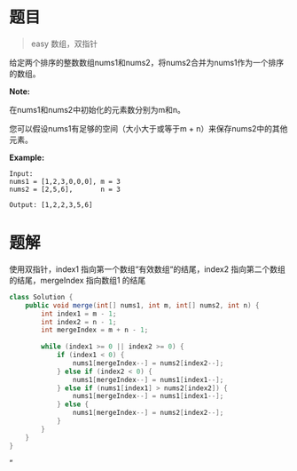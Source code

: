 # 题目

> easy 数组，双指针

给定两个排序的整数数组nums1和nums2，将nums2合并为nums1作为一个排序的数组。

**Note:**

在nums1和nums2中初始化的元素数分别为m和n。

您可以假设nums1有足够的空间（大小大于或等于m + n）来保存nums2中的其他元素。

**Example:**

```
Input:
nums1 = [1,2,3,0,0,0], m = 3
nums2 = [2,5,6],       n = 3

Output: [1,2,2,3,5,6]
```



# 题解

使用双指针，index1 指向第一个数组“有效数组“的结尾，index2 指向第二个数组的结尾，mergeIndex 指向数组1 的结尾

```java
class Solution {
    public void merge(int[] nums1, int m, int[] nums2, int n) {
        int index1 = m - 1;
        int index2 = n - 1;
        int mergeIndex = m + n - 1;
        
        while (index1 >= 0 || index2 >= 0) {
            if (index1 < 0) {
                nums1[mergeIndex--] = nums2[index2--];
            } else if (index2 < 0) {
                nums1[mergeIndex--] = nums1[index1--];
            } else if (nums1[index1] > nums2[index2]) {
                nums1[mergeIndex--] = nums1[index1--];
            } else {
                nums1[mergeIndex--] = nums2[index2--];
            }
        }
    }
}
```



”